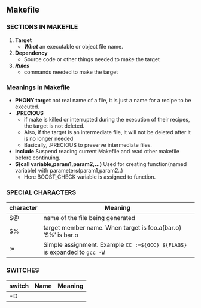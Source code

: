 ## Makefile

### SECTIONS IN MAKEFILE
1. **Target**
   - ***What*** an executable or object file name.
2. **Dependency**
   - Source code or other things needed to make the target
3. ***Rules***
   - commands needed to make the target

### Meanings in Makefile
- **PHONY target** not real name of a file, it is just a name for a recipe to be executed.
- **.PRECIOUS** 
  - if make is killed or interrupted during the execution of their recipes, the target is not deleted. 
  - Also, if the target is an intermediate file, it will not be deleted after it is no longer needed
  - Basically, .PRECIOUS to preserve intermediate files.
- **include** Suspend reading current Makefile and read other makefile before continuing.  
- **$(call variable,param1,param2,…)** Used for creating function(named variable) with parameters(param1,param2..)
   - Here BOOST_CHECK variable is assigned to function.
   
  
### SPECIAL CHARACTERS
| character | Meaning |
| --- | --- |
| $@ | name of the file being generated |
| $% | target member name. When target is foo.a(bar.o) ‘$%’ is bar.o |
| := | Simple assignment. Example `CC :=${GCC} ${FLAGS}` is expanded to `gcc -W` |

### SWITCHES
| switch | Name | Meaning |
| --- | --- | --- |
| -D | 
